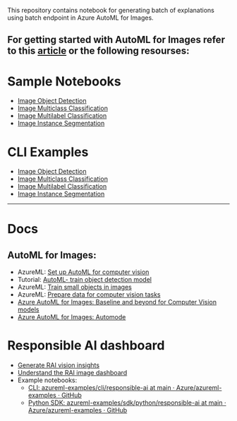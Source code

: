 This repository contains notebook for generating batch of explanations using batch endpoint in Azure AutoML for Images.

For getting started with AutoML for Images refer to this [article](https://learn.microsoft.com/en-us/azure/machine-learning/how-to-auto-train-image-models?tabs=cli&view=azureml-api-2) or the following resourses:
---

# Sample Notebooks
  - [Image Object Detection](https://github.com/Azure/azureml-examples/tree/main/sdk/python/jobs/automl-standalone-jobs/automl-image-object-detection-task-fridge-items)
  - [Image Multiclass Classification](https://github.com/Azure/azureml-examples/blob/main/sdk/python/jobs/automl-standalone-jobs/automl-image-classification-multiclass-task-fridge-items/automl-image-classification-multiclass-task-fridge-items.ipynb)
  - [Image Multilabel Classification](https://github.com/Azure/azureml-examples/blob/main/sdk/python/jobs/automl-standalone-jobs/automl-image-classification-multilabel-task-fridge-items/automl-image-classification-multilabel-task-fridge-items.ipynb)
  - [Image Instance Segmentation](https://github.com/Azure/azureml-examples/blob/main/sdk/python/jobs/automl-standalone-jobs/automl-image-instance-segmentation-task-fridge-items/automl-image-instance-segmentation-task-fridge-items.ipynb)

# CLI Examples
  - [Image Object Detection](https://github.com/Azure/azureml-examples/blob/main/cli/jobs/automl-standalone-jobs/cli-automl-image-object-detection-task-fridge-items/cli-automl-image-object-detection-task-fridge-items-automode.yml)
  - [Image Multiclass Classification](https://github.com/Azure/azureml-examples/blob/main/cli/jobs/automl-standalone-jobs/cli-automl-image-classification-multiclass-task-fridge-items/cli-automl-image-classification-multiclass-task-fridge-items-automode.yml)
  - [Image Multilabel Classification](https://github.com/Azure/azureml-examples/blob/main/cli/jobs/automl-standalone-jobs/cli-automl-image-classification-multilabel-task-fridge-items/cli-automl-image-classification-multilabel-task-fridge-items-automode.yml)
  - [Image Instance Segmentation](https://github.com/Azure/azureml-examples/blob/main/cli/jobs/automl-standalone-jobs/cli-automl-image-instance-segmentation-task-fridge-items/cli-automl-image-instance-segmentation-task-fridge-items-automode.yml)

---

# Docs
## AutoML for Images:
- AzureML: [Set up AutoML for computer vision](https://learn.microsoft.com/en-us/azure/machine-learning/how-to-auto-train-image-models?tabs=cli&view=azureml-api-2)
- Tutorial: [AutoML- train object detection model](https://learn.microsoft.com/en-us/azure/machine-learning/tutorial-auto-train-image-models?view=azureml-api-2&tabs=cli)
- AzureML: [Train small objects in images](https://learn.microsoft.com/en-us/azure/machine-learning/how-to-use-automl-small-object-detect?tabs=CLI-v2&view=azureml-api-2)
- AzureML: [Prepare data for computer vision tasks](https://learn.microsoft.com/en-us/azure/machine-learning/how-to-prepare-datasets-for-automl-images?tabs=cli&view=azureml-api-2)
- [Azure AutoML for Images: Baseline and beyond for Computer Vision models](https://medium.com/microsoftazure/azure-automl-for-images-baseline-and-beyond-for-computer-vision-models-7a9631644d02)
- [Azure AutoML for Images: Automode](https://medium.com/microsoftazure/automl-for-images-automode-39b852528a7a)

# Responsible AI dashboard
- [Generate RAI vision insights](https://learn.microsoft.com/en-us/azure/machine-learning/how-to-responsible-ai-vision-insights?view=azureml-api-2&tabs=yaml)
- [Understand the RAI image dashboard](https://learn.microsoft.com/en-us/azure/machine-learning/how-to-responsible-ai-image-dashboard?view=azureml-api-2)
- Example notebooks:
  - [CLI: azureml-examples/cli/responsible-ai at main · Azure/azureml-examples · GitHub](https://github.com/Azure/azureml-examples/tree/main/cli/responsible-ai)
  - [Python SDK: azureml-examples/sdk/python/responsible-ai at main · Azure/azureml-examples · GitHub](https://github.com/Azure/azureml-examples/tree/main/sdk/python/responsible-ai)
